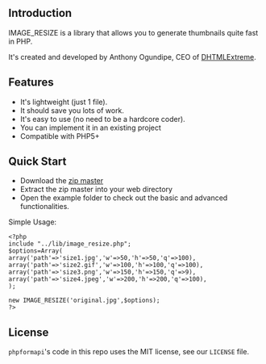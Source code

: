 ## Introduction
IMAGE_RESIZE is a library that allows you to generate thumbnails quite fast in PHP.


It's created and developed by Anthony Ogundipe, CEO of [DHTMLExtreme](http://www.dhtmlextreme.net).

## Features
* It's lightweight (just 1 file).
* It should save you lots of work.
* It's easy to use (no need to be a hardcore coder).
* You can implement it in an existing project
* Compatible with PHP5+



## Quick Start
* Download the [zip master](https://github.com/dhtml/image_resize/archive/master.zip)
* Extract the zip master into your web directory
* Open the example folder to check out the basic and advanced functionalities.


Simple Usage:

```
<?php
include "../lib/image_resize.php";
$options=Array(
array('path'=>'size1.jpg','w'=>50,'h'=>50,'q'=>100),
array('path'=>'size2.gif','w'=>100,'h'=>100,'q'=>100),
array('path'=>'size3.png','w'=>150,'h'=>150,'q'=>9),
array('path'=>'size4.jpeg','w'=>200,'h'=>200,'q'=>100),
);

new IMAGE_RESIZE('original.jpg',$options);
?>
```


## License

`phpformapi`'s code in this repo uses the MIT license, see our `LICENSE` file.
